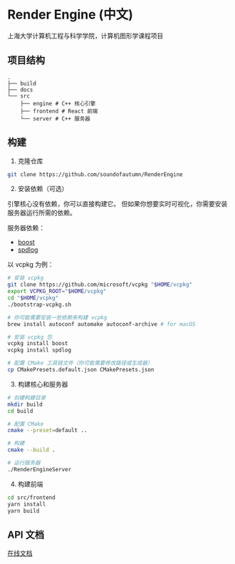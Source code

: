 # Render Engine (中文)

上海大学计算机工程与科学学院，计算机图形学课程项目

## 项目结构

```plaintext
.
├── build
├── docs
└── src
    ├── engine # C++ 核心引擎
    ├── frontend # React 前端
    └── server # C++ 服务器
```

## 构建

1. 克隆仓库

```bash
git clone https://github.com/soundofautumn/RenderEngine
```

2. 安装依赖（可选）

引擎核心没有依赖，你可以直接构建它。
但如果你想要实时可视化，你需要安装服务器运行所需的依赖。

服务器依赖：

- [boost](https://www.boost.org/)
- [spdlog](https://github.com/gabime/spdlog)

以 vcpkg 为例：

```bash
# 安装 vcpkg
git clone https://github.com/microsoft/vcpkg "$HOME/vcpkg"
export VCPKG_ROOT="$HOME/vcpkg"
cd "$HOME/vcpkg"
./bootstrap-vcpkg.sh

# 你可能需要安装一些依赖来构建 vcpkg
brew install autoconf automake autoconf-archive # for macOS

# 安装 vcpkg 包
vcpkg install boost
vcpkg install spdlog

# 配置 CMake 工具链文件（你可能需要修改路径或生成器）
cp CMakePresets.default.json CMakePresets.json
```

3. 构建核心和服务器

```bash
# 创建构建目录
mkdir build
cd build

# 配置 CMake
cmake --preset=default ..

# 构建
cmake --build .

# 运行服务器
./RenderEngineServer
```

4. 构建前端
```bash
cd src/frontend
yarn install
yarn build
```

## API 文档

[在线文档](https://apifox.com/apidoc/shared-8cf19dc6-dfdb-48da-8ac1-0f19a5b58529)
